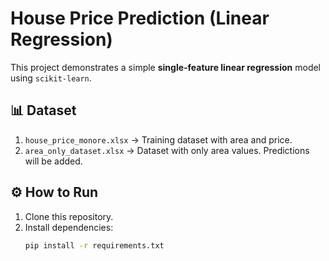 # House Price Prediction (Linear Regression)

This project demonstrates a simple **single-feature linear regression** model using `scikit-learn`.

## 📊 Dataset
1. `house_price_monore.xlsx` → Training dataset with area and price.
2. `area_only_dataset.xlsx` → Dataset with only area values. Predictions will be added.

## ⚙️ How to Run
1. Clone this repository.
2. Install dependencies:
   ```bash
   pip install -r requirements.txt
